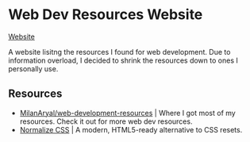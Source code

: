 # Web Dev Resources Website 

[Website](https://tiger-fish.github.io/web-dev-resources/) 

A website lisitng the resources I found for web development. Due to information overload, I decided to shrink the resources down to ones I personally use. 

## Resources
 * [MilanAryal/web-development-resources](https://github.com/MilanAryal/web-development-resources) | Where I got most of my resources. Check it out for more web dev resources.
 * [Normalize CSS](https://necolas.github.io/normalize.css/) | A modern, HTML5-ready alternative to CSS resets. 


